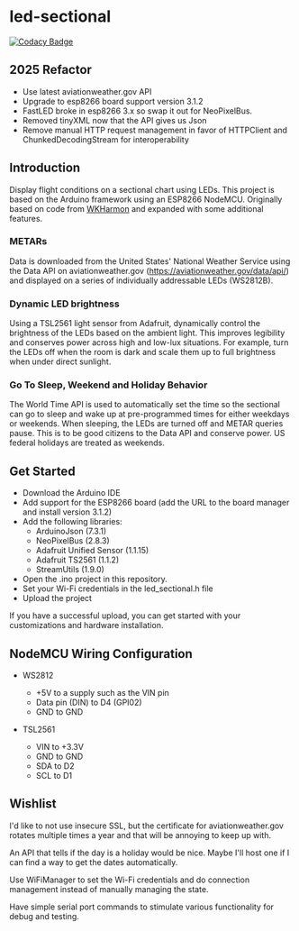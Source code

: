 # led-sectional

[![Codacy Badge](https://app.codacy.com/project/badge/Grade/6d49a017b89b4e7395385a1821d93631)](https://app.codacy.com/gh/project802/led-sectional/dashboard?utm_source=gh&utm_medium=referral&utm_content=&utm_campaign=Badge_grade)

## 2025 Refactor
* Use latest aviationweather.gov API
* Upgrade to esp8266 board support version 3.1.2
* FastLED broke in esp8266 3.x so swap it out for NeoPixelBus.
* Removed tinyXML now that the API gives us Json
* Remove manual HTTP request management in favor of HTTPClient and ChunkedDecodingStream for interoperability

## Introduction
Display flight conditions on a sectional chart using LEDs.  This project is based on the Arduino framework using an ESP8266 NodeMCU.  Originally based on code from [WKHarmon](https://github.com/WKHarmon/led-sectional) and expanded with some additional features.

### METARs
Data is downloaded from the United States' National Weather Service using the Data API on aviationweather.gov (https://aviationweather.gov/data/api/) and displayed on a series of individually addressable LEDs (WS2812B).

### Dynamic LED brightness
Using a TSL2561 light sensor from Adafruit, dynamically control the brightness of the LEDs based on the ambient light.  This improves legibility and conserves power across high and low-lux situations.  For example, turn the LEDs off when the room is dark and scale them up to full brightness when under direct sunlight.

### Go To Sleep, Weekend and Holiday Behavior
The World Time API is used to automatically set the time so the sectional can go to sleep and wake up at pre-programmed times for either weekdays or weekends.  When sleeping, the LEDs are turned off and METAR queries pause.  This is to be good citizens to the Data API and conserve power.  US federal holidays are treated as weekends.

## Get Started
* Download the Arduino IDE
* Add support for the ESP8266 board (add the URL to the board manager and install version 3.1.2)
* Add the following libraries:
  * ArduinoJson (7.3.1)
  * NeoPixelBus (2.8.3)
  * Adafruit Unified Sensor (1.1.15)
  * Adafruit TS2561 (1.1.2)
  * StreamUtils (1.9.0)
* Open the .ino project in this repository.
* Set your Wi-Fi credentials in the led_sectional.h file
* Upload the project 

If you have a successful upload, you can get started with your customizations and hardware installation.

## NodeMCU Wiring Configuration
* WS2812 
  * +5V to a supply such as the VIN pin
  * Data pin (DIN) to D4 (GPI02)
  * GND to GND

* TSL2561 
  * VIN to +3.3V
  * GND to GND
  * SDA to D2
  * SCL to D1

## Wishlist
I'd like to not use insecure SSL, but the certificate for aviationweather.gov rotates multiple times a year and that will be annoying to keep up with.

An API that tells if the day is a holiday would be nice. Maybe I'll host one if I can find a way to get the dates automatically.

Use WiFiManager to set the Wi-Fi credentials and do connection management instead of manually managing the state.

Have simple serial port commands to stimulate various functionality for debug and testing.
